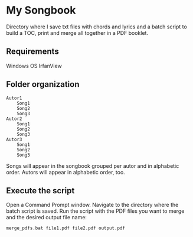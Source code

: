 # My Songbook
Directory where I save txt files with chords and lyrics and a batch script to build a TOC, print and merge all together in a PDF booklet.

## Requirements

Windows OS
IrfanView

## Folder organization

```
Autor1
    Song1
    Song2
    Song3
Autor2
    Song1
    Song2
    Song3
Autor3
    Song1
    Song2
    Song3
```

Songs will appear in the songbook grouped per autor and in alphabetic order. Autors will appear in alphabetic order, too. 

## Execute the script

Open a Command Prompt window.
Navigate to the directory where the batch script is saved.
Run the script with the PDF files you want to merge and the desired output file name:

```merge_pdfs.bat file1.pdf file2.pdf output.pdf```
